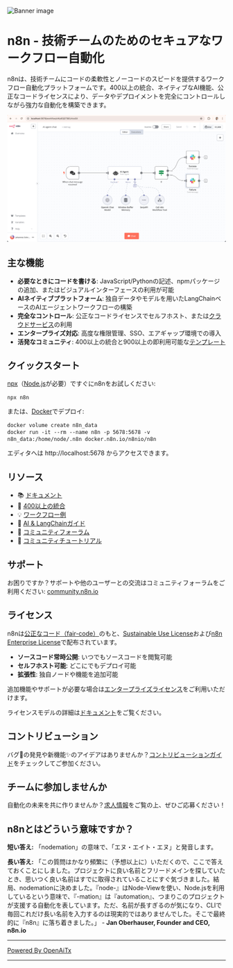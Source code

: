 ![Banner image](https://user-images.githubusercontent.com/10284570/173569848-c624317f-42b1-45a6-ab09-f0ea3c247648.png)

# n8n - 技術チームのためのセキュアなワークフロー自動化

n8nは、技術チームにコードの柔軟性とノーコードのスピードを提供するワークフロー自動化プラットフォームです。400以上の統合、ネイティブなAI機能、公正なコードライセンスにより、データやデプロイメントを完全にコントロールしながら強力な自動化を構築できます。

![n8n.io - Screenshot](https://raw.githubusercontent.com/n8n-io/n8n/master/assets/n8n-screenshot-readme.png)

## 主な機能

- **必要なときにコードを書ける**: JavaScript/Pythonの記述、npmパッケージの追加、またはビジュアルインターフェースの利用が可能
- **AIネイティブプラットフォーム**: 独自データやモデルを用いたLangChainベースのAIエージェントワークフローの構築
- **完全なコントロール**: 公正なコードライセンスでセルフホスト、または[クラウドサービス](https://app.n8n.cloud/login)の利用
- **エンタープライズ対応**: 高度な権限管理、SSO、エアギャップ環境での導入
- **活発なコミュニティ**: 400以上の統合と900以上の即利用可能な[テンプレート](https://n8n.io/workflows)

## クイックスタート

[npx](https://docs.n8n.io/hosting/installation/npm/)（[Node.js](https://nodejs.org/en/)が必要）ですぐにn8nをお試しください:

```
npx n8n
```

または、[Docker](https://docs.n8n.io/hosting/installation/docker/)でデプロイ:

```
docker volume create n8n_data
docker run -it --rm --name n8n -p 5678:5678 -v n8n_data:/home/node/.n8n docker.n8n.io/n8nio/n8n
```

エディタへは http://localhost:5678 からアクセスできます。

## リソース

- 📚 [ドキュメント](https://docs.n8n.io)
- 🔧 [400以上の統合](https://n8n.io/integrations)
- 💡 [ワークフロー例](https://n8n.io/workflows)
- 🤖 [AI & LangChainガイド](https://docs.n8n.io/langchain/)
- 👥 [コミュニティフォーラム](https://community.n8n.io)
- 📖 [コミュニティチュートリアル](https://community.n8n.io/c/tutorials/28)

## サポート

お困りですか？サポートや他のユーザーとの交流はコミュニティフォーラムをご利用ください:
[community.n8n.io](https://community.n8n.io)

## ライセンス

n8nは[公正なコード（fair-code）](https://faircode.io)のもと、[Sustainable Use License](https://github.com/n8n-io/n8n/blob/master/LICENSE.md)および[n8n Enterprise License](https://github.com/n8n-io/n8n/blob/master/LICENSE_EE.md)で配布されています。

- **ソースコード常時公開**: いつでもソースコードを閲覧可能
- **セルフホスト可能**: どこにでもデプロイ可能
- **拡張性**: 独自ノードや機能を追加可能

追加機能やサポートが必要な場合は[エンタープライズライセンス](mailto:license@n8n.io)をご利用いただけます。

ライセンスモデルの詳細は[ドキュメント](https://docs.n8n.io/reference/license/)をご覧ください。

## コントリビューション

バグ🐛の発見や新機能✨のアイデアはありませんか？[コントリビューションガイド](https://github.com/n8n-io/n8n/blob/master/CONTRIBUTING.md)をチェックしてご参加ください。

## チームに参加しませんか

自動化の未来を共に作りませんか？[求人情報](https://n8n.io/careers)をご覧の上、ぜひご応募ください！

## n8nとはどういう意味ですか？

**短い答え:** 「nodemation」の意味で、「エヌ・エイト・エヌ」と発音します。

**長い答え:** 「この質問はかなり頻繁に（予想以上に）いただくので、ここで答えておくことにしました。プロジェクトに良い名前とフリードメインを探していたとき、思いつく良い名前はすでに取得されていることにすぐ気づきました。結局、nodemationに決めました。『node-』はNode-Viewを使い、Node.jsを利用しているという意味で、『-mation』は『automation』、つまりこのプロジェクトが支援する自動化を表しています。ただ、名前が長すぎるのが気になり、CLIで毎回これだけ長い名前を入力するのは現実的ではありませんでした。そこで最終的に『n8n』に落ち着きました。」 - **Jan Oberhauser, Founder and CEO, n8n.io**


---


[Powered By OpenAiTx](https://github.com/OpenAiTx/OpenAiTx)


---